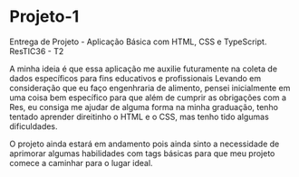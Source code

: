 # Projeto-1
Entrega de Projeto - Aplicação Básica com HTML, CSS e TypeScript. ResTIC36 - T2

A minha ideia é que essa aplicação me auxilie futuramente na coleta de dados específicos para fins educativos e profissionais
Levando em consideração que eu faço engenhraria de alimento, pensei inicialmente em uma coisa bem específico para que além de cumprir as obrigações com a Res, eu consiga me ajudar de alguma forma na minha graduação, tenho tentado aprender direitinho o HTML e o CSS, mas tenho tido algumas dificuldades.

O projeto ainda estará em andamento pois ainda sinto a necessidade de aprimorar algumas habilidades com tags básicas para que meu projeto comece a caminhar para o lugar ideal.
